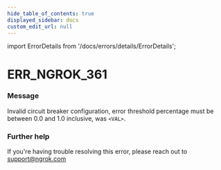 ```yaml
---
hide_table_of_contents: true
displayed_sidebar: docs
custom_edit_url: null
---
```


import ErrorDetails from '/docs/errors/details/ErrorDetails';

# ERR_NGROK_361

### Message
Invalid circuit breaker configuration, error threshold percentage must be between 0.0 and 1.0 inclusive, was `<VAL>`.

### Further help
If you're having trouble resolving this error, please reach out to [support@ngrok.com](mailto:support@ngrok.com?subject=Help%20with%20ERR_NGROK_361)

<ErrorDetails error='err_ngrok_361' />

